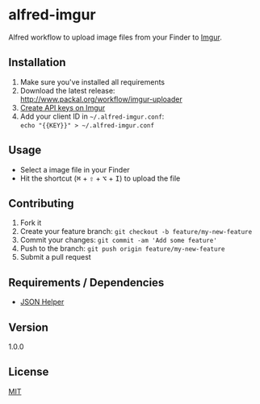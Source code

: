 # alfred-imgur

Alfred workflow to upload image files from your Finder to [Imgur](https://imgur.com).

## Installation

1. Make sure you've installed all requirements
2. Download the latest release:  
  <http://www.packal.org/workflow/imgur-uploader>
3. [Create API keys on Imgur](http://api.imgur.com/oauth2/addclient)
4. Add your client ID in `~/.alfred-imgur.conf`:  
  `echo "{{KEY}}" > ~/.alfred-imgur.conf`

## Usage

* Select a image file in your Finder
* Hit the shortcut (<kbd>⌘</kbd> + <kbd>⇧</kbd> + <kbd>⌥</kbd> + <kbd>I</kbd>) to upload the file

## Contributing

1. Fork it
2. Create your feature branch: `git checkout -b feature/my-new-feature`
3. Commit your changes: `git commit -am 'Add some feature'`
4. Push to the branch: `git push origin feature/my-new-feature`
5. Submit a pull request

## Requirements / Dependencies

* [JSON Helper](http://www.appstore.com/mac/jsonhelperforapplescript)

## Version

1.0.0

## License

[MIT](LICENSE)

